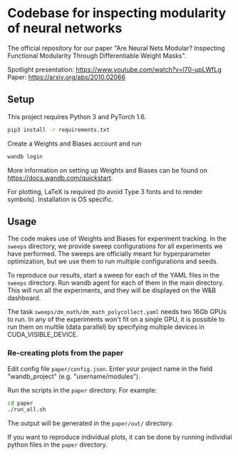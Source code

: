 # Codebase for inspecting modularity of neural networks

The official repository for our paper "Are Neural Nets Modular? Inspecting Functional Modularity Through Differentiable Weight Masks".

Spotlight presentation: https://www.youtube.com/watch?v=l70-upLWfLg  
Paper: https://arxiv.org/abs/2010.02066

## Setup

This project requires Python 3 and PyTorch 1.6.

```bash
pip3 install -r requirements.txt
```

Create a Weights and Biases account and run 
```bash
wandb login
```

More information on setting up Weights and Biases can be found on
https://docs.wandb.com/quickstart.

For plotting, LaTeX is required (to avoid Type 3 fonts and to render symbols). Installation is OS specific.

## Usage

The code makes use of Weights and Biases for experiment tracking. In the ```sweeps``` directory, we provide sweep configurations for all experiments we have performed. The sweeps are officially meant for hyperparameter optimization, but we use them to run multiple configurations and seeds.

To reproduce our results, start a sweep for each of the YAML files in the ```sweeps``` directory. Run wandb agent for each of them in the main directory. This will run all the experiments, and they will be displayed on the W&B dashboard.

The task ```sweeps/dm_math/dm_math_polycollect.yaml``` needs two 16Gb GPUs to run. In any of the experiments won't fit on a single GPU, it is possible to run them on multile (data parallel) by specifying multiple devices in CUDA_VISIBLE_DEVICE.
### Re-creating plots from the paper

Edit config file ```paper/config.json```. Enter your project name in the field "wandb_project" (e.g. "username/modules").

Run the scripts in the ```paper``` directory. For example:

```bash
cd paper
./run_all.sh
```

The output will be generated in the ```paper/out/``` directory.

If you want to reproduce individual plots, it can be done by running individial python files in the ```paper``` directory.
